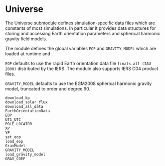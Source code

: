 # Universe

The Universe submodule defines simulation-specific data files which are constants 
of most simulations. In particular it provides data structures for storing and
accessing Earth orientation parameters and spherical harmonic gravity field 
models.

The module defines the global variables `EOP` and `GRAVITY_MODEL` which are
loaded at runtime and .

`EOP` defaults to use the rapid Earth orientation data file `finals.all (IAU 2000)`
distributed by the IERS. The module also supports IERS C04 product files.

`GRAVITY_MODEL` defaults to use the EGM2008 spherical harmonic gravity model, 
truncated to order and degree 90.

```@docs
download_kp
download_solar_flux
download_all_data
EarthOrientationData
EOP
UT1_UTC
POLE_LOCATOR
XP
YP
set_eop
load_eop
GravModel
GRAVITY_MODEL
load_gravity_model
GRAV_COEF
```
